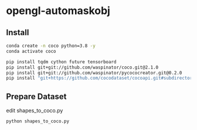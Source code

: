 # opengl-automaskobj

## Install
```bash
conda create -n coco python=3.8 -y
conda activate coco

pip install tqdm cython future tensorboard
pip install git+git://github.com/waspinator/coco.git@2.1.0
pip install git+git://github.com/waspinator/pycococreator.git@0.2.0
pip install "git+https://github.com/cocodataset/cocoapi.git#subdirectory=PythonAPI"
```

## Prepare Dataset
edit shapes_to_coco.py
```bash
python shapes_to_coco.py
```
